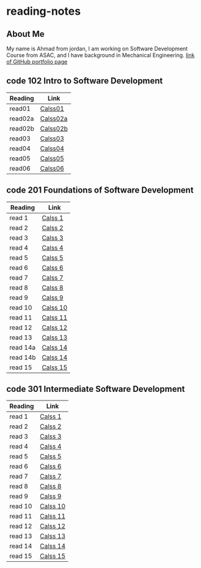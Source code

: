 # reading-notes
## About Me
My name is Ahmad from jordan, I am working on Software Development Course from ASAC, and I have background in Mechanical Engineering.
[link of GitHub portfolio page](https://github.com/AhmadSailik) 

## code 102 Intro to Software Development

Reading  | Link
---------|-------------------
read01   | [Calss01](COURSE102\read01.md)
read02a  | [Calss02a](COURSE102\read02a.md)
read02b  | [Calss02b](COURSE102\read02b.md)
read03   | [Calss03](COURSE102\read03.md)
read04   | [Calss04](COURSE102\read04.md)
read05   | [Calss05](COURSE102\read05.md)
read06   | [Calss06](COURSE102\read06.md)

## code 201 Foundations of Software Development

Reading  | Link
---------|-------------------
read 1   | [Calss 1](COURSE201\read1.md)
read 2   | [Calss 2](COURSE201\read2.md)
read 3   | [Calss 3](COURSE201\read3.md)
read 4   | [Calss 4](COURSE201\read4.md)
read 5   | [Calss 5](COURSE201\read5.md)
read 6   | [Calss 6](COURSE201\read6.md)
read 7   | [Calss 7](COURSE201\read7.md)
read 8   | [Calss 8](COURSE201\read8.md)
read 9   | [Calss 9](COURSE201\read9.md)
read 10  | [Calss 10](COURSE201\read10.md)
read 11  | [Calss 11](COURSE201\read11.md)
read 12  | [Calss 12](COURSE201\read12.md)
read 13  | [Calss 13](COURSE201\read13.md)
read 14a  | [Calss 14](COURSE201\read14a.md)
read 14b  | [Calss 14](COURSE201\read14b.md)
read 15  | [Calss 15](COURSE201\read15.md)

## code 301 Intermediate Software Development

Reading  | Link
---------|-------------------
read 1   | [Calss 1](COURSE301/read1.md)
read 2   | [Calss 2](COURSE301/read2.md)
read 3   | [Calss 3](COURSE301/read3.md)
read 4   | [Calss 4](COURSE301/read4.md)
read 5   | [Calss 5](COURSE301/read5.md)
read 6   | [Calss 6](COURSE301/read6.md)
read 7   | [Calss 7](COURSE301/read7.md)
read 8   | [Calss 8](COURSE301/read8.md)
read 9   | [Calss 9](COURSE301/read9.md)
read 10  | [Calss 10](COURSE301/read10.md)
read 11  | [Calss 11](COURSE301/read11.md)
read 12  | [Calss 12](COURSE301/read12.md)
read 13  | [Calss 13](COURSE301/read13.md)
read 14  | [Calss 14](COURSE301/read14.md)
read 15  | [Calss 15](COURSE301/read15.md)